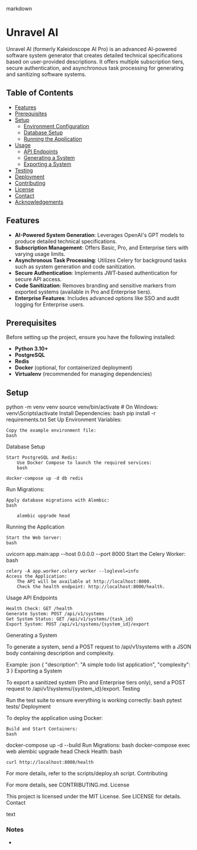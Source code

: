 markdown
# Unravel AI

Unravel AI (formerly Kaleidoscope AI Pro) is an advanced AI-powered software system generator that creates detailed technical specifications based on user-provided descriptions. It offers multiple subscription tiers, secure authentication, and asynchronous task processing for generating and sanitizing software systems.

## Table of Contents

- [Features](#features)
- [Prerequisites](#prerequisites)
- [Setup](#setup)
  - [Environment Configuration](#environment-configuration)
  - [Database Setup](#database-setup)
  - [Running the Application](#running-the-application)
- [Usage](#usage)
  - [API Endpoints](#api-endpoints)
  - [Generating a System](#generating-a-system)
  - [Exporting a System](#exporting-a-system)
- [Testing](#testing)
- [Deployment](#deployment)
- [Contributing](#contributing)
- [License](#license)
- [Contact](#contact)
- [Acknowledgements](#acknowledgements)

## Features

- **AI-Powered System Generation**: Leverages OpenAI's GPT models to produce detailed technical specifications.
- **Subscription Management**: Offers Basic, Pro, and Enterprise tiers with varying usage limits.
- **Asynchronous Task Processing**: Utilizes Celery for background tasks such as system generation and code sanitization.
- **Secure Authentication**: Implements JWT-based authentication for secure API access.
- **Code Sanitization**: Removes branding and sensitive markers from exported systems (available in Pro and Enterprise tiers).
- **Enterprise Features**: Includes advanced options like SSO and audit logging for Enterprise users.

## Prerequisites

Before setting up the project, ensure you have the following installed:

- **Python 3.10+**
- **PostgreSQL**
- **Redis**
- **Docker** (optional, for containerized deployment)
- **Virtualenv** (recommended for managing dependencies)

## Setup


python -m venv venv
source venv/bin/activate  # On Windows: venv\Scripts\activate
Install Dependencies:
bash
pip install -r requirements.txt
Set Up Environment Variables:

    Copy the example environment file:
    bash

Database Setup

    Start PostgreSQL and Redis:
        Use Docker Compose to launch the required services:
        bash

    docker-compose up -d db redis

Run Migrations:

    Apply database migrations with Alembic:
    bash

        alembic upgrade head

Running the Application

    Start the Web Server:
    bash

uvicorn app.main:app --host 0.0.0.0 --port 8000
Start the Celery Worker:
bash

    celery -A app.worker.celery worker --loglevel=info
    Access the Application:
        The API will be available at http://localhost:8000.
        Check the health endpoint: http://localhost:8000/health.

Usage
API Endpoints

    Health Check: GET /health
    Generate System: POST /api/v1/systems
    Get System Status: GET /api/v1/systems/{task_id}
    Export System: POST /api/v1/systems/{system_id}/export

Generating a System

To generate a system, send a POST request to /api/v1/systems with a JSON body containing description and complexity.

Example:
json
{
  "description": "A simple todo list application",
  "complexity": 3
}
Exporting a System

To export a sanitized system (Pro and Enterprise tiers only), send a POST request to /api/v1/systems/{system_id}/export.
Testing

Run the test suite to ensure everything is working correctly:
bash
pytest tests/
Deployment

To deploy the application using Docker:

    Build and Start Containers:
    bash

docker-compose up -d --build
Run Migrations:
bash
docker-compose exec web alembic upgrade head
Check Health:
bash

    curl http://localhost:8000/health

For more details, refer to the scripts/deploy.sh script.
Contributing

For more details, see CONTRIBUTING.md.
License

This project is licensed under the MIT License. See LICENSE for details.
Contact



text

### Notes
-
